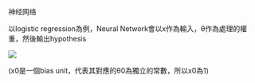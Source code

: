 神经网络

以logistic regression為例，Neural Network會以x作為輸入，θ作為處理的權重，然後輸出hypothesis

![](\images\27.png)

(x0是一個bias unit，代表其對應的θ0為獨立的常數，所以x0為1)
